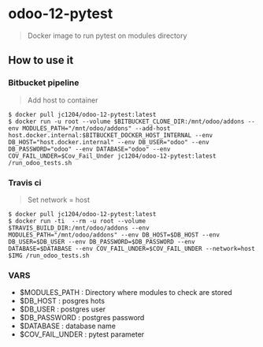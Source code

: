 # odoo-12-pytest
> Docker image to run pytest on modules directory



## How to use it
### Bitbucket pipeline
> Add host to container

```shell
$ docker pull jc1204/odoo-12-pytest:latest
$ docker run -u root --volume $BITBUCKET_CLONE_DIR:/mnt/odoo/addons --env MODULES_PATH="/mnt/odoo/addons" --add-host host.docker.internal:$BITBUCKET_DOCKER_HOST_INTERNAL --env DB_HOST="host.docker.internal" --env DB_USER="odoo" --env DB_PASSWORD="odoo" --env DATABASE="odoo" --env COV_FAIL_UNDER=$Cov_Fail_Under jc1204/odoo-12-pytest:latest /run_odoo_tests.sh
```
### Travis ci
> Set network = host
```shell
$ docker pull jc1204/odoo-12-pytest:latest
$ docker run -ti  --rm -u root --volume $TRAVIS_BUILD_DIR:/mnt/odoo/addons --env MODULES_PATH="/mnt/odoo/addons" --env DB_HOST=$DB_HOST --env DB_USER=$DB_USER --env DB_PASSWORD=$DB_PASSWORD --env DATABASE=$DATABASE --env COV_FAIL_UNDER=$COV_FAIL_UNDER --network=host $IMG /run_odoo_tests.sh
```

### VARS
 - $MODULES_PATH : Directory where modules to check are stored
 - $DB_HOST : posgres hots
 - $DB_USER : postgres user
 - $DB_PASSWORD : postgres password
 - $DATABASE : database name
 - $COV_FAIL_UNDER : pytest parameter

